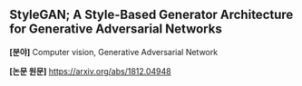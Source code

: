 ## StyleGAN; A Style-Based Generator Architecture for Generative Adversarial Networks

**[분야]** Computer vision, Generative Adversarial Network

**[논문 원문]** https://arxiv.org/abs/1812.04948
